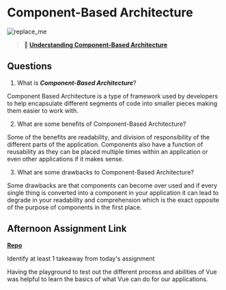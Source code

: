 # Component-Based Architecture

![replace_me](https://codeworks.blob.core.windows.net/public/assets/img/illustrations/placeholder.svg)

> **📖 [Understanding Component-Based Architecture](https://codeworksacademy.com/fs-student-guide/resources/wk6/01-Component-Based-Architecture)**

## Questions

1. What is ***Component-Based Architecture***?

Component Based Architecture is a type of framework used by developers to help encapsulate different segments of code into smaller pieces making them easier to work with.

2. What are some benefits of Component-Based Architecture?

Some of the benefits are readability, and division of responsibility of the different parts of the application. Components also have a function of reusability as they can be placed multiple times within an application or even other applications if it makes sense.

3. What are some drawbacks to Component-Based Architecture?

Some drawbacks are that components can become over used and if every single thing is converted into a component in your application it can lead to degrade in your readability and comprehension which is the exact opposite of the purpose of components in the first place.

## Afternoon Assignment Link

**[Repo](https://github.com/jsphbowers/vue-playground)**

Identify at least 1 takeaway from today's assignment

Having the playground to test out the different process and abilities of Vue was helpful to learn the basics of what Vue can do for our applications.

